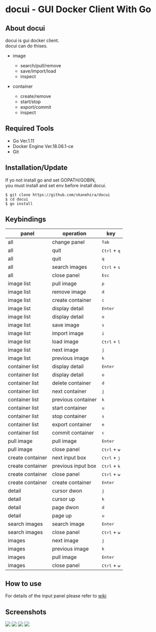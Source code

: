 # docui - GUI Docker Client With Go

## About docui
docui is gui docker client.  
docui can do thises.

- image
    - search/pull/remove
    - save/import/load
    - inspect

- container
    - create/remove
    - start/stop
    - export/commit
    - inspect

## Required Tools
- Go Ver.1.11
- Docker Engine Ver.18.06.1-ce
- Git

## Installation/Update
If yo not install go and set GOPATH/GOBIN,  
you must install and set env before install docui.

```
$ git clone https://github.com/skanehira/docui
$ cd docui
$ go install
```

## Keybindings
| panel            | operation          | key                            |
|------------------|--------------------|--------------------------------|
| all              | change panel       | <kbd>Tab</kbd>                 |
| all              | quit               | <kbd>Ctrl</kbd> + <kbd>q</kbd> |
| all              | quit               | <kbd>q</kbd>                   |
| all              | search images      | <kbd>Ctrl</kbd> + <kbd>s</kbd> |
| all              | close panel        | <kbd>Esc</kbd>                 |
| image list       | pull image         | <kbd>p</kbd>                   |
| image list       | remove image       | <kbd>d</kbd>                   |
| image list       | create container   | <kbd>c</kbd>                   |
| image list       | display detail     | <kbd>Enter</kbd>               |
| image list       | display detail     | <kbd>o</kbd>                   |
| image list       | save image         | <kbd>s</kbd>                   |
| image list       | import image       | <kbd>i</kbd>                   |
| image list       | load image         | <kbd>Ctrl</kbd> + <kbd>l</kbd> |
| image list       | next image         | <kbd>j</kbd>                   |
| image list       | previous image     | <kbd>k</kbd>                   |
| container list   | display detail     | <kbd>Enter</kbd>               |
| container list   | display detail     | <kbd>o</kbd>                   |
| container list   | delete container   | <kbd>d</kbd>                   |
| container list   | next container     | <kbd>j</kbd>                   |
| container list   | previous container | <kbd>k</kbd>                   |
| container list   | start container    | <kbd>u</kbd>                   |
| container list   | stop container     | <kbd>s</kbd>                   |
| container list   | export container   | <kbd>e</kbd>                   |
| container list   | commit container   | <kbd>c</kbd>                   |
| pull image       | pull image         | <kbd>Enter</kbd>               |
| pull image       | close panel        | <kbd>Ctrl</kbd> + <kbd>w</kbd> |
| create container | next input box     | <kbd>Ctrl</kbd> + <kbd>j</kbd> |
| create container | previous input box | <kbd>Ctrl</kbd> + <kbd>k</kbd> |
| create container | close panel        | <kbd>Ctrl</kbd> + <kbd>w</kbd> |
| create container | create container   | <kbd>Enter</kbd>               |
| detail           | cursor dwon        | <kbd>j</kbd>                   |
| detail           | cursor up          | <kbd>k</kbd>                   |
| detail           | page dwon          | <kbd>d</kbd>                   |
| detail           | page up            | <kbd>u</kbd>                   |
| search images    | search image       | <kbd>Enter</kbd>               |
| search images    | close panel        | <kbd>Ctrl</kbd> + <kbd>w</kbd> |
| images           | next image         | <kbd>j</kbd>                   |
| images           | previous image     | <kbd>k</kbd>                   |
| images           | pull image         | <kbd>Enter</kbd>               |
| images           | close panel        | <kbd>Ctrl</kbd> + <kbd>w</kbd> |

## How to use
For details of the input panel please refer to [wiki](https://github.com/skanehira/docui/wiki/docui)

## Screenshots

![](https://github.com/skanehira/docui/blob/images/images/s1.png)
![](https://github.com/skanehira/docui/blob/images/images/s2.png)
![](https://github.com/skanehira/docui/blob/images/images/s3.png)
![](https://github.com/skanehira/docui/blob/images/images/s4.png)
